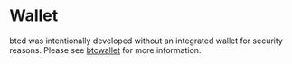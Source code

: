 # Wallet

btcd was intentionally developed without an integrated wallet for security
reasons. Please see [btcwallet](https://github.com/btcsuite/btcwallet) for more
information.
